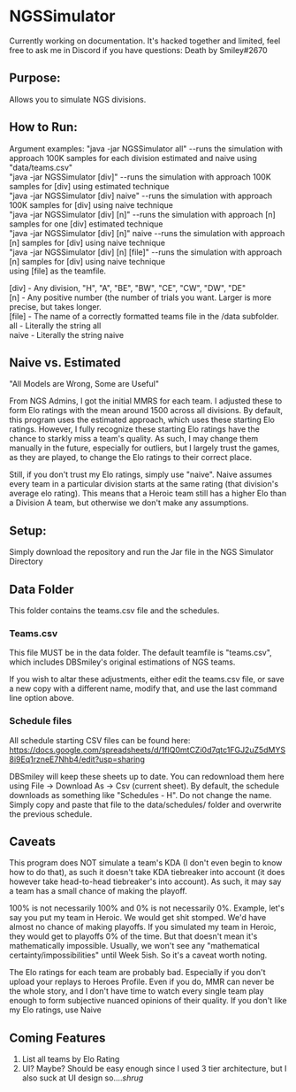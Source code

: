 # NGSSimulator

Currently working on documentation. It's hacked together and limited, feel free to ask me in Discord if you have questions:
Death by Smiley#2670

## Purpose: 
Allows you to simulate NGS divisions.

## How to Run:

Argument examples:
"java -jar NGSSimulator all" --runs the simulation with approach 100K samples for each division estimated and naive using "data/teams.csv"  
"java -jar NGSSimulator [div]" --runs the simulation with approach 100K samples for [div] using estimated technique  
"java -jar NGSSimulator [div] naive" --runs the simulation with approach 100K samples for [div] using naive technique  
"java -jar NGSSimulator [div] [n]" --runs the simulation with approach [n] samples for one [div] estimated technique  
"java -jar NGSSimulator [div] [n]" naive --runs the simulation with approach [n] samples for [div] using naive technique  
"java -jar NGSSimulator [div] [n] [file]" --runs the simulation with approach [n] samples for [div] using naive technique  
                             using [file] as the teamfile.  
                             
[div] - Any division, "H", "A", "BE", "BW", "CE", "CW", "DW", "DE"  
[n] - Any positive number (the number of trials you want. Larger is more precise, but takes longer.  
[file] - The name of a correctly formatted teams file in the /data subfolder.  
all - Literally the string all  
naive - Literally the string naive  

## Naive vs. Estimated

"All Models are Wrong, Some are Useful"

From NGS Admins, I got the initial MMRS for each team. I adjusted these to form Elo ratings with the mean around 1500 across all divisions. By
default, this program uses the estimated approach, which uses these starting Elo ratings. However, I fully recognize these starting Elo ratings
have the chance to starkly miss a team's quality. As such, I may change them manually in the future, especially for outliers, but I largely
trust the games, as they are played, to change the Elo ratings to their correct place.

Still, if you don't trust my Elo ratings, simply use "naive". Naive assumes every team in a particular division starts at the same rating (that
division's average elo rating). This means that a Heroic team still has a higher Elo than a Division A team, but otherwise we don't make
any assumptions.

## Setup:

Simply download the repository and run the Jar file in the NGS Simulator Directory

## Data Folder
This folder contains the teams.csv file and the schedules.

### Teams.csv

This file MUST be in the data folder. The default teamfile is "teams.csv", which includes DBSmiley's original estimations of NGS teams. 

If you wish to altar these adjustments, either edit the teams.csv file, or save a new copy with a different name, modify that, and use the 
last command line option above.

### Schedule files

All schedule starting CSV files can be found here: https://docs.google.com/spreadsheets/d/1fIQ0mtCZi0d7qtc1FGJ2uZ5dMYS8i9Eq1rzneE7Nhb4/edit?usp=sharing

DBSmiley will keep these sheets up to date. You can redownload them here using File -> Download As -> Csv (current sheet). By default, the schedule
downloads as something like "Schedules - H". Do not change the name. Simply copy and paste that file to the data/schedules/ folder and overwrite the previous schedule.

## Caveats

This program does NOT simulate a team's KDA (I don't even begin to know how to do that), as such it doesn't take KDA tiebreaker into account (it does
however take head-to-head tiebreaker's into account). As such, it may say a team has a small chance of making the playoff.

100% is not necessarily 100% and 0% is not necessarily 0%. Example, let's say you put my team in Heroic. We would get shit stomped. We'd have
almost no chance of making playoffs. If you simulated my team in Heroic, they would get to playoffs 0% of the time. But that doesn't mean
it's mathematically impossible. Usually, we won't see any "mathematical certainty/impossibilities" until Week 5ish. So it's a caveat worth noting.

The Elo ratings for each team are probably bad. Especially if you don't upload your replays to Heroes Profile. Even if you do, MMR can never
be the whole story, and I don't have time to watch every single team play enough to form subjective nuanced opinions of their quality. If you
don't like my Elo ratings, use Naive

## Coming Features
1) List all teams by Elo Rating
2) UI? Maybe? Should be easy enough since I used 3 tier architecture, but I also suck at UI design so....*shrug*